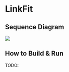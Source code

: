 # LinkFit #

## Sequence Diagram ##
![](https://www.websequencediagrams.com/cgi-bin/cdraw?lz=dGl0bGUgTGlua0ZpdCBBcmNoaXRlY3R1cmUKYWN0b3IgVXNlcgpwYXJ0aWNpcGFudCBGaXRCaXQABg1Db21wYW5pb24gQXBwACANAFAJcGkKClVzZXItPgA6BjoKAEIGLT4AMA06IEhlYWx0aCBEYXRhU3luYwoATw0tPgBGCzogU3VibWl0ACcMCgBmCy0-U21hcnQgQ29udHJhY3Q6IFNDACsIUmVkZW1wdGlvbiBSZXF1ZXN0CgAfDi0-Q2hhaW5saW5rIEFkYXB0ZXI6IEdldCByADAKYW10CgAVEQCBFA8AIBMAgRYNAFMTAIERC2FtdCByZXNwb25zZQBXFACBURBWZXJpZmllZCB0b2tlbiB0cmFuc2ZlcgCBJQUAgVAQQmxvY2tjaGFpbgCCFAVUACQIADYFAIF9EQCCaw0AgjENAIEXBwCCWSBDcnlwdG8gQmFsYW5jZQCCbQkAfAoAgx0SVACBQAUAKwcAdB4ATREAgQIUAIRbDwAcGACEYw8AhSkHAIE5CFN5bmM&s=modern-blue)

## How to Build & Run ##
TODO: